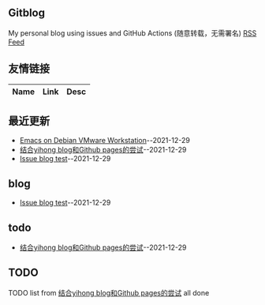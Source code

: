 ## Gitblog
My personal blog using issues and GitHub Actions (随意转载，无需署名)
[RSS Feed](https://raw.githubusercontent.com/zheng7fu2/zheng7fu2.github.io/master/feed.xml)
## 友情链接
| Name | Link | Desc | 
 | ---- | ---- | ---- |
## 最近更新
- [Emacs on Debian VMware Workstation](https://github.com/zheng7fu2/zheng7fu2.github.io/issues/3)--2021-12-29
- [结合yihong blog和Github pages的尝试](https://github.com/zheng7fu2/zheng7fu2.github.io/issues/2)--2021-12-29
- [Issue blog test](https://github.com/zheng7fu2/zheng7fu2.github.io/issues/1)--2021-12-29
## blog
- [Issue blog test](https://github.com/zheng7fu2/zheng7fu2.github.io/issues/1)--2021-12-29
## todo
- [结合yihong blog和Github pages的尝试](https://github.com/zheng7fu2/zheng7fu2.github.io/issues/2)--2021-12-29
## TODO
TODO list from [结合yihong blog和Github pages的尝试](https://github.com/zheng7fu2/zheng7fu2.github.io/issues/2) all done

